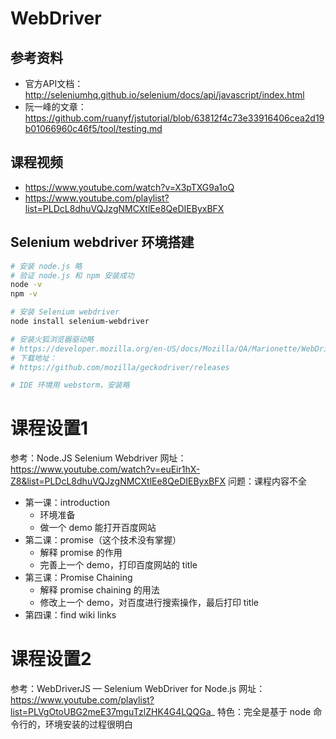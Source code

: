# WebDriver

## 参考资料

- 官方API文档：http://seleniumhq.github.io/selenium/docs/api/javascript/index.html
- 阮一峰的文章：https://github.com/ruanyf/jstutorial/blob/63812f4c73e33916406cea2d19b01066960c46f5/tool/testing.md

## 课程视频

- https://www.youtube.com/watch?v=X3pTXG9a1oQ
- https://www.youtube.com/playlist?list=PLDcL8dhuVQJzgNMCXtlEe8QeDIEByxBFX

## Selenium webdriver 环境搭建

```bash
# 安装 node.js 略
# 验证 node.js 和 npm 安装成功
node -v
npm -v

# 安装 Selenium webdriver
node install selenium-webdriver

# 安装火狐浏览器驱动略
# https://developer.mozilla.org/en-US/docs/Mozilla/QA/Marionette/WebDriver
# 下载地址：
# https://github.com/mozilla/geckodriver/releases

# IDE 环境用 webstorm，安装略
```

# 课程设置1

参考：Node.JS Selenium Webdriver
网址：https://www.youtube.com/watch?v=euEir1hX-Z8&list=PLDcL8dhuVQJzgNMCXtlEe8QeDIEByxBFX
问题：课程内容不全
- 第一课：introduction
  - 环境准备
  - 做一个 demo 能打开百度网站
- 第二课：promise（这个技术没有掌握）
  - 解释 promise 的作用
  - 完善上一个 demo，打印百度网站的 title
- 第三课：Promise Chaining
  - 解释 promise chaining 的用法
  - 修改上一个 demo，对百度进行搜索操作，最后打印 title
- 第四课：find wiki links

# 课程设置2

参考：WebDriverJS — Selenium WebDriver for Node.js 
网址：https://www.youtube.com/playlist?list=PLVgOtoUBG2meE37mguTzlZHK4G4LQQGa_
特色：完全是基于 node 命令行的，环境安装的过程很明白

